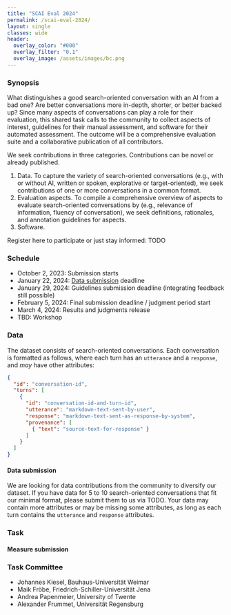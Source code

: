 ```yaml
---
title: "SCAI Eval 2024"
permalink: /scai-eval-2024/
layout: single
classes: wide
header:
  overlay_color: "#000"
  overlay_filter: "0.1"
  overlay_image: /assets/images/bc.png
---
```


### Synopsis
What distinguishes a good search-oriented conversation with an AI from a bad one? Are better conversations more in-depth, shorter, or better backed up? Since many aspects of conversations can play a role for their evaluation, this shared task calls to the community to collect aspects of interest, guidelines for their manual assessment, and software for their automated assessment. The outcome will be a comprehensive evaluation suite and a collaborative publication of all contributors. 

We seek contributions in three categories. Contributions can be novel or already published.
1. Data. To capture the variety of search-oriented conversations (e.g., with or without AI, written or spoken, explorative or target-oriented), we seek contributions of one or more conversations in a common format.
2. Evaluation aspects. To compile a comprehensive overview of aspects to evaluate search-oriented conversations by (e.g., relevance of information, fluency of conversation), we seek definitions, rationales, and annotation guidelines for aspects.
3. Software.

Register here to participate or just stay informed: TODO


### Schedule
* October 2, 2023: Submission starts
* January 22, 2024: <a href="#data-submission">Data submission</a> deadline
* January 29, 2024: Guidelines submission deadline (integrating feedback still possible)
* February 5, 2024: Final submission deadline / judgment period start
* March 4, 2024: Results and judgments release
* TBD: Workshop


### Data
The dataset consists of search-oriented conversations. Each conversation is formatted as follows, where each turn has an <code>utterance</code> and a <code>response</code>, and <i>may</i> have other attributes:

```json
{
  "id": "conversation-id",
  "turns": [
    {
      "id": "conversation-id-and-turn-id",
      "utterance": "markdown-text-sent-by-user",
      "response": "markdown-text-sent-as-response-by-system",
      "provenance": [ 
        { "text": "source-text-for-response" }
      ]
    }
  ]
}
```


#### Data submission
We are looking for data contributions from the community to diversify our dataset. If you have data for 5 to 10 search-oriented conversations that fit our minimal format, please submit them to us via TODO. Your data may contain more attributes or may be missing some attributes, as long as each turn contains the <code>utterance</code> and <code>response</code> attributes.


### Task


#### Measure submission


### Task Committee
* Johannes Kiesel, Bauhaus-Universität Weimar
* Maik Fröbe, Friedrich-Schiller-Universität Jena
* Andrea Papenmeier, University of Twente
* Alexander Frummet, Universität Regensburg


